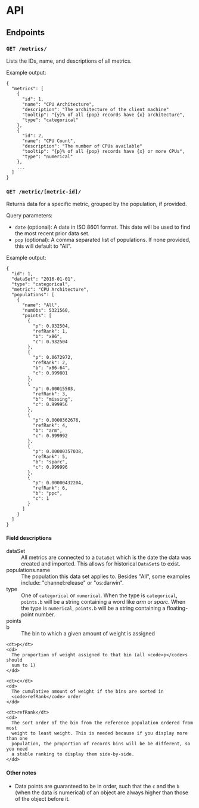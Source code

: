 # API

## Endpoints

### `GET /metrics/`

Lists the IDs, name, and descriptions of all metrics.

Example output:

```
{
  "metrics": [
    {
      "id": 1,
      "name": "CPU Architecture",
      "description": "The architecture of the client machine"
      "tooltip": "{y}% of all {pop} records have {x} architecture",
      "type": "categorical"
    },
    {
      "id": 2,
      "name": "CPU Count",
      "description": "The number of CPUs available"
      "tooltip": "{p}% of all {pop} records have {x} or more CPUs",
      "type": "numerical"
    },
    ...
  ]
}
```


### `GET /metric/[metric-id]/`

Returns data for a specific metric, grouped by the population, if provided.

Query parameters:

* `date` (optional): A date in ISO 8601 format. This date will be used to find
  the most recent prior data set.
* `pop` (optional): A comma separated list of populations. If none provided,
  this will default to "All".

Example output:

```
{
  "id": 1,
  "dataSet": "2016-01-01",
  "type": "categorical",
  "metric": "CPU Architecture",
  "populations": [
    {
      "name": "All",
      "numObs": 5321560,
      "points": [
        {
          "p": 0.932504,
          "refRank": 1,
          "b": "x86",
          "c": 0.932504
        },
        {
          "p": 0.0672972,
          "refRank": 2,
          "b": "x86-64",
          "c": 0.999801
        },
        {
          "p": 0.00015503,
          "refRank": 3,
          "b": "missing",
          "c": 0.999956
        },
        {
          "p": 0.0000362676,
          "refRank": 4,
          "b": "arm",
          "c": 0.999992
        },
        {
          "p": 0.00000357038,
          "refRank": 5,
          "b": "sparc",
          "c": 0.999996
        },
        {
          "p": 0.00000432204,
          "refRank": 6,
          "b": "ppc",
          "c": 1
        }
      ]
    }
  ]
}
```

#### Field descriptions

<dl>
  <dt>dataSet</dt>
  <dd>
    All metrics are connected to a <code>DataSet</code> which is the date the
    data was created and imported. This allows for historical
    <code>DataSet</code>s to exist.
  </dd>

  <dt>populations.name</dt>
  <dd>
    The population this data set applies to. Besides "All", some examples
    include: "channel:release" or "os:darwin".
  </dd>

  <dt>type</dt>
  <dd>
    One of <code>categorical</code> or <code>numerical</code>. When the type is
    <code>categorical</code>, <code>points.b</code> will be a string containing
    a word like <i>arm</i> or <i>sparc</i>. When the type is
    <code>numerical</code>, <code>points.b</code> will be a string containing a
    floating-point number.
  </dd>

  <dt>points</dt>
  <dd>
    <dt>b</dt>
    <dd>
      The bin to which a given amount of weight is assigned
    </dd>

    <dt>p</dt>
    <dd>
      The proportion of weight assigned to that bin (all <code>p</code>s should
      sum to 1)
    </dd>

    <dt>c</dt>
    <dd>
      The cumulative amount of weight if the bins are sorted in
      <code>refRank</code> order
    </dd>

    <dt>refRank</dt>
    <dd>
      The sort order of the bin from the reference population ordered from most
      weight to least weight. This is needed because if you display more than one
      population, the proportion of records bins will be be different, so you need
      a stable ranking to display them side-by-side.
    </dd>
  </dd>
</dl>

#### Other notes

* Data points are guaranteed to be in order, such that the `c` and the `b` (when
  the data is numerical) of an object are always higher than those of the object
  before it.
